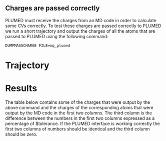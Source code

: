 Charges are passed correctly
---------------------------

PLUMED must receive the charges from an MD code in order to calculate some CVs correctly.
To test these charges are passed correctly to PLUMED we run a short trajectory and output the charges of all the atoms that 
are passed to PLUMED using the following command: 

```plumed
DUMPMASSCHARGE FILE=mq_plumed
```

# Trajectory

# Results 

The table below contains some of the charges that were output by the above command and the charges of the corresponding atoms 
that were output by the MD code in the first two columns.  The third column is the difference between the numbers in the first two columns expressed as a percentage of 
$tolerance.  If the PLUMED interface is working correctly the first two columns of numbers should be identical and the third column should be zero.

